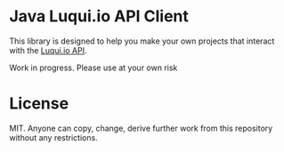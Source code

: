 # Java Luqui.io API Client

This library is designed to help you make your own projects that interact with the [Luqui.io API](https://liqui.io/api). 

Work in progress. Please use at your own risk

# License
MIT. Anyone can copy, change, derive further work from this repository without any restrictions.
